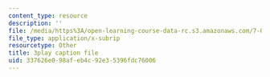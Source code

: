 ```yaml
---
content_type: resource
description: ''
file: /media/https%3A/open-learning-course-data-rc.s3.amazonaws.com/7-012-introduction-to-biology-fall-2004/337626e098afeb4c92e35396fdc76006_9WwJr2yrv2I.srt
file_type: application/x-subrip
resourcetype: Other
title: 3play caption file
uid: 337626e0-98af-eb4c-92e3-5396fdc76006
---
```

